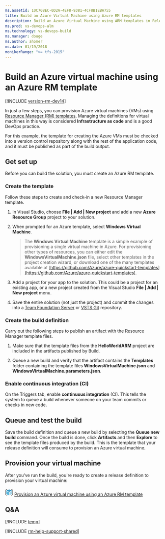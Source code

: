 ```yaml
---
ms.assetid: 10C708EC-0D2A-4EF8-9381-4CF8B1EBA755
title: Build an Azure Virtual Machine using Azure RM templates
description: Build an Azure Virtual Machine using ARM templates in Release Management in VSTS and TFS
ms.prod: vs-devops-alm
ms.technology: vs-devops-build
ms.manager: douge
ms.author: ahomer
ms.date: 01/19/2018
monikerRange: ">= tfs-2015"
---
```



# Build an Azure virtual machine using an Azure RM template

[!INCLUDE [version-rm-dev14](../../../_shared/version-rm-dev14.md)]

In just a few steps, you can provision Azure virtual machines (VMs)
using [Resource Manager (RM) templates](https://azure.microsoft.com/documentation/articles/resource-group-template-deploy/).
Managing the definitions for virtual machines in this
way is considered **Infrastructure as code** and is
a good DevOps practice.

For this example, the template for creating the Azure
VMs must be checked into a version control repository
along with the rest of the application code, and it
must be published as part of the build output.

## Get set up

Before you can build the solution, you must create an
Azure RM template.

### Create the template 

Follow these steps to create and check-in a new Resource Manager template.

1. In Visual Studio, choose **File | Add | New project** and add a
   new **Azure Resource Group** project to your solution.

1. When prompted for an Azure template, select **Windows Virtual Machine**.

   >The **Windows Virtual Machine** template is a simple example of
   provisioning a single virtual machine in Azure.
   For provisioning other types of resources, you can either edit the
   **WindowsVirtualMachine.json** file, select other
   templates in the project creation wizard, or download one
   of the many templates available at
   [https://github.com/Azure/azure-quickstart-templates](https://github.com/Azure/azure-quickstart-templates).

1. Add a project for your app to the solution. This could be
   a project for an existing app, or a new project created from the
   Visual Studio **File | Add | New project** menu.

1. Save the entire solution (not just the project) and 
   commit the changes into a [Team Foundation Server](../../../../tfvc/index.md) or 
   [VSTS Git](../../../../git/index.md) repository.

### Create the build definition

Carry out the following steps to publish an artifact with the Resource Manager template files.

1. Make sure that the template files from the **HelloWorldARM**
   project are included in the artifacts published by Build. 

1. Queue a new build and verify that the artifact contains 
   the **Templates** folder containing the template files
   **WindowsVirtualMachine.json** and **WindowsVirtualMachine.parameters.json**.

### Enable continuous integration (CI)

On the Triggers tab, enable **continuous integration** (CI). This tells the system to queue a build whenever someone on your team commits or checks in new code.

## Queue and test the build

Save the build definition and queue a new build by selecting the **Queue new build** command. Once the build is done, click **Artifacts** and then **Explore** to see the template files produced by the build. This is the template that your release definition will consume to provision an Azure virtual machine.

## Provision your virtual machine

After you've run the build, you're ready to create a release definition to provision your virtual machine:

![icon](../../../tasks/deploy/_img/azure-resource-group-deployment-icon.png) [Provision an Azure virtual machine using an Azure RM template](deploy-provision-azure-vm.md)

## Q&A

<!-- BEGINSECTION class="md-qanda" -->

[!INCLUDE [temp](../../../_shared/qa-versions.md)]

<!-- ENDSECTION -->

[!INCLUDE [rm-help-support-shared](../../../_shared/rm-help-support-shared.md)]

